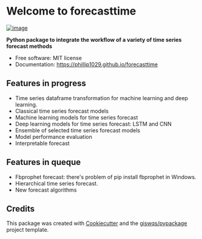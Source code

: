 # Welcome to forecasttime


[![image](https://img.shields.io/pypi/v/forecasttime.svg)](https://pypi.python.org/pypi/forecasttime)


**Python package to integrate the workflow of a variety of time series forecast methods**


-   Free software: MIT license
-   Documentation: <https://phillip1029.github.io/forecasttime>
    

## Features in progress

-   Time series dataframe transformation for machine learning and deep learning. 
-   Classical time series forecast models
-   Machine learning models for time series forecast
-   Deep learning models for time series forecast: LSTM and CNN
-   Ensemble of selected time series forecast models
-   Model performance evaluation 
-   Interpretable forecast

## Features in queque

-   Fbprophet forecast: there's problem of pip install fbprophet in Windows. 
-   Hierarchical time series forecast. 
-   New forecast algorithms

## Credits

This package was created with [Cookiecutter](https://github.com/cookiecutter/cookiecutter) and the [giswqs/pypackage](https://github.com/giswqs/pypackage) project template.